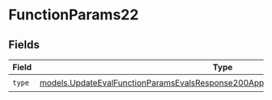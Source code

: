 # FunctionParams22


## Fields

| Field                                                                                                                                                                        | Type                                                                                                                                                                         | Required                                                                                                                                                                     | Description                                                                                                                                                                  |
| ---------------------------------------------------------------------------------------------------------------------------------------------------------------------------- | ---------------------------------------------------------------------------------------------------------------------------------------------------------------------------- | ---------------------------------------------------------------------------------------------------------------------------------------------------------------------------- | ---------------------------------------------------------------------------------------------------------------------------------------------------------------------------- |
| `type`                                                                                                                                                                       | [models.UpdateEvalFunctionParamsEvalsResponse200ApplicationJSONResponseBody522Type](../models/updateevalfunctionparamsevalsresponse200applicationjsonresponsebody522type.md) | :heavy_check_mark:                                                                                                                                                           | N/A                                                                                                                                                                          |
